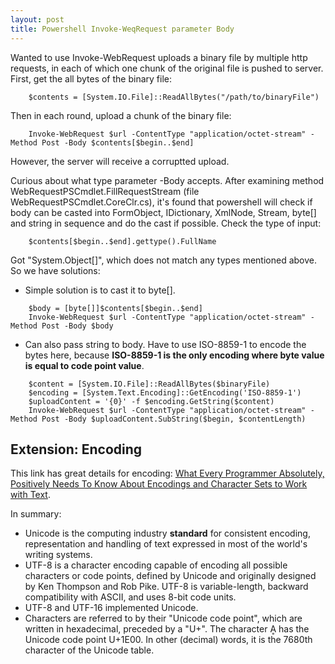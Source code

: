 ```yaml
---
layout: post
title: Powershell Invoke-WeqRequest parameter Body
---
```


Wanted to use Invoke-WebRequest uploads a binary file by multiple http requests, in each of which one chunk of the original file is pushed to server. First, get the all bytes of the binary file:

```
    $contents = [System.IO.File]::ReadAllBytes("/path/to/binaryFile")
``` 

Then in each round, upload a chunk of the binary file:

```
    Invoke-WebRequest $url -ContentType "application/octet-stream" -Method Post -Body $contents[$begin..$end]
```

However, the server will receive a corruptted upload.

Curious about what type parameter -Body accepts. After examining method WebRequestPSCmdlet.FillRequestStream (file WebRequestPSCmdlet.CoreClr.cs), it's found that powershell will check if body can be casted into FormObject, IDictionary, XmlNode, Stream, byte[] and string in sequence and do the cast if possible. Check the type of input:

```
    $contents[$begin..$end].gettype().FullName
```

Got "System.Object[]", which does not match any types mentioned above. So we have solutions:

* Simple solution is to cast it to byte[].

```
    $body = [byte[]]$contents[$begin..$end]
    Invoke-WebRequest $url -ContentType "application/octet-stream" -Method Post -Body $body
```

* Can also pass string to body. Have to use ISO-8859-1 to encode the bytes here, because **ISO-8859-1 is the only encoding where byte value is equal to code point value**.

```
    $content = [System.IO.File]::ReadAllBytes($binaryFile)
    $encoding = [System.Text.Encoding]::GetEncoding('ISO-8859-1')
    $uploadContent = '{0}' -f $encoding.GetString($content)
    Invoke-WebRequest $url -ContentType "application/octet-stream" -Method Post -Body $uploadContent.SubString($begin, $contentLength)
```

## Extension: Encoding
This link has great details for encoding: [What Every Programmer Absolutely, Positively Needs To Know About Encodings and Character Sets to Work with Text](http://kunststube.net/encoding/).

In summary:
* Unicode is the computing industry __standard__ for consistent encoding, representation and handling of text expressed in most of the world's writing systems. 
* UTF-8 is a character encoding capable of encoding all possible characters or code points, defined by Unicode and originally designed by Ken Thompson and Rob Pike. UTF-8 is variable-length, backward compatibility with ASCII, and uses 8-bit code units.
* UTF-8 and UTF-16 implemented Unicode.
* Characters are referred to by their "Unicode code point", which are written in hexadecimal, preceded by a "U+". The character Ḁ has the Unicode code point U+1E00. In other (decimal) words, it is the 7680th character of the Unicode table.